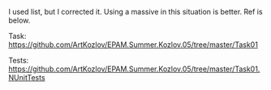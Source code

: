 ﻿I used list, but I corrected it. Using a massive in this situation is better. Ref is below.

Task:
https://github.com/ArtKozlov/EPAM.Summer.Kozlov.05/tree/master/Task01

Tests:
https://github.com/ArtKozlov/EPAM.Summer.Kozlov.05/tree/master/Task01.NUnitTests
